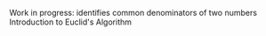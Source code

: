 Work in progress: identifies common denominators of two numbers<br>
Introduction to Euclid's Algorithm
